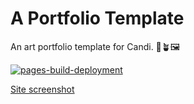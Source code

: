 # A Portfolio Template

An art portfolio template for Candi. 💜🪴🖼️

[![pages-build-deployment](https://github.com/mrsjlwhite/hundekeycreeates/actions/workflows/pages/pages-build-deployment/badge.svg)](https://github.com/mrsjlwhite/hundekeycreeates/actions/workflows/pages/pages-build-deployment)

[Site screenshot](./build/images/site-screenshot2022-12-12.png)
